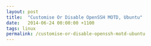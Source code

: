```yaml
---
layout: post
title:  "Customise Or Disable OpenSSH MOTD, Ubuntu"
date:   2014-06-24 00:00:00 +1100
tags: linux
permalink: /customise-or-disable-openssh-motd-ubuntu
---
```

